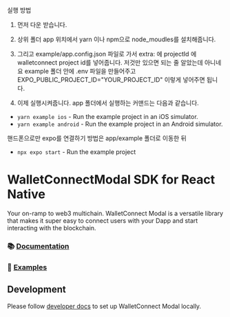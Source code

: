 실행 방법

1. 먼저 다운 받습니다.

2. 상위 폴더 app 위치에서 yarn 이나 npm으로 node_moudles를 설치해줍니다.

3. 그리고 example/app.config.json 파일로 가서 extra: 에 projectId 에 walletconnect project id를 넣어줍니다.
저것만 있으면 되는 줄 알았는데 아니네요 example 폴더 안에 .env 파일을 만들어주고 EXPO_PUBLIC_PROJECT_ID="YOUR_PROJECT_ID" 이렇게 넣어주면 됩니다.

4. 이제 실행시켜줍니다.
app 폴더에서 실행하는 커맨드는 다음과 같습니다.
- `yarn example ios` - Run the example project in an iOS simulator.
- `yarn example android` - Run the example project in an Android simulator.

핸드폰으로만 expo를 연결하기 방법은
 app/example 폴더로 이동한 뒤
- `npx expo start` - Run the example project 




# WalletConnectModal SDK for React Native

Your on-ramp to web3 multichain. WalletConnect Modal is a versatile library that makes it super easy to connect users with your Dapp and start interacting with the blockchain.

### 📚 [Documentation](https://docs.walletconnect.com/2.0/reactnative/walletconnectmodal/about)

### 🔎 [Examples](https://github.com/WalletConnect/react-native-examples/tree/main/dapps/v2Explorer)

## Development

Please follow [developer docs](./.github/docs/development.md) to set up WalletConnect Modal locally.
